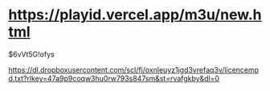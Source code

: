 # https://playid.vercel.app/m3u/new.html

$6vVt5G!ofys


https://dl.dropboxusercontent.com/scl/fi/oxnleuyz1jgd3vrefaq3v/licencempd.txt?rlkey=47a9p9coqw3hu0rw793s847sm&st=rvafgkby&dl=0